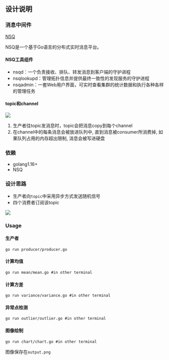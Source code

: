 ## 设计说明

### 消息中间件

[NSQ](https://nsq.io/)

NSQ是一个基于Go语言的分布式实时消息平台。

#### NSQ工具组件

- nsqd：一个负责接收、排队、转发消息到客户端的守护进程
- nsqlookupd：管理拓扑信息并提供最终一致性的发现服务的守护进程
- nsqadmin：一套Web用户界面，可实时查看集群的统计数据和执行各种各样的管理任务

#### topic和channel

![](https://f.cloud.github.com/assets/187441/1700696/f1434dc8-6029-11e3-8a66-18ca4ea10aca.gif)

1. 生产者往topic发消息时，topic会把消息copy到每个channel
2. 在channel中的每条消息会被放进队列中, 直到消息被consumer所消费掉, 如果队列占用的内存超出限制, 消息会被写进硬盘

### 依赖

- golang1.16+
- NSQ

### 设计思路

- 生产者向`topic`中采用异步方式发送随机信号
- 四个消费者订阅该topic

![](https://files.catbox.moe/zgwmov.png)

### Usage

#### 生产者
```
go run producer/producer.go
```

#### 计算均值

```
go run mean/mean.go #in other terminal
```

#### 计算方差

```
go run variance/variance.go #in other terminal
```

#### 异常点检测

```
go run outlier/outlier.go #in other terminal
```

#### 图像绘制

```
go run chart/chart.go #in other terminal
```

图像保存在`output.png`